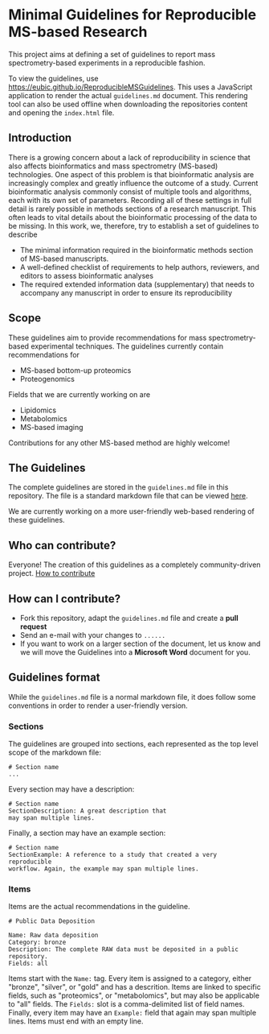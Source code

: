# Minimal Guidelines for Reproducible MS-based Research

This project aims at defining a set of guidelines to report mass spectrometry-based experiments in a reproducible fashion.

To view the guidelines, use https://eubic.github.io/ReproducibleMSGuidelines. This uses a JavaScript application to render the actual `guidelines.md` document. This rendering tool can also be used offline when downloading the repositories content and opening the `index.html` file.

## Introduction

There is a growing concern about a lack of reproducibility in science that also affects bioinformatics and mass spectrometry (MS-based) technologies. One aspect of this problem is that bioinformatic analysis are increasingly complex and greatly influence the outcome of a study. Current bioinformatic analysis commonly consist of multiple tools and algorithms, each with its own set of parameters. Recording all of these settings in full detail is rarely possible in methods sections of a research manuscript. This often leads to vital details about the bioinformatic processing of the data to be missing. In this work, we, therefore, try to establish a set of guidelines to describe 

  * The minimal information required in the bioinformatic methods section of MS-based  manuscripts.  
  * A well-defined checklist of requirements to help authors, reviewers, and editors to assess bioinformatic analyses 
  * The required extended information data (supplementary) that needs to accompany any manuscript in order to ensure its reproducibility

## Scope

These guidelines aim to provide recommendations for mass spectrometry-based experimental techniques. The guidelines currently contain recommendations for 

  * MS-based bottom-up proteomics
  * Proteogenomics

Fields that we are currently working on are

  * Lipidomics
  * Metabolomics
  * MS-based imaging

Contributions for any other MS-based method are highly welcome!

## The Guidelines

The complete guidelines are stored in the `guidelines.md` file in this repository. The file is a standard markdown file that can be viewed [here](./guidelines.md).

We are currently working on a more user-friendly web-based rendering of these guidelines.

## Who can contribute?

Everyone! The creation of this guidelines as a completely community-driven project. [How to contribute](https://github.com/ypriverol/ReproducibleMSGuidelines/blob/master/CONTRIBUTING.md) 

## How can I contribute?

  * Fork this repository, adapt the `guidelines.md` file and create a **pull request**
  * Send an e-mail with your changes to `......`
  * If you want to work on a larger section of the document, let us know and we will move the Guidelines into a **Microsoft Word** document for you.

## Guidelines format

While the `guidelines.md` file is a normal markdown file, it does follow some conventions in order to render a user-friendly version.

### Sections

The guidelines are grouped into sections, each represented as the top level scope of the markdown file:

```
# Section name
...
```

Every section may have a description:
```
# Section name
SectionDescription: A great description that
may span multiple lines.
```

Finally, a section may have an example section:
```
# Section name
SectionExample: A reference to a study that created a very reproducible
workflow. Again, the example may span multiple lines.
```

### Items

Items are the actual recommendations in the guideline. 

```
# Public Data Deposition

Name: Raw data deposition
Category: bronze
Description: The complete RAW data must be deposited in a public repository.
Fields: all
```

Items start with the `Name:` tag. Every item is assigned to a category, either "bronze", "silver", or "gold" and has a descrition. Items are linked to specific fields, such as "proteomics", or "metabolomics", but may also be applicable to "all" fields. The `Fields:` slot is a comma-delimited list of field names. Finally, every item may have an `Example:` field that again may span multiple lines. Items must end with an empty line.





